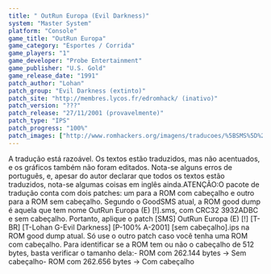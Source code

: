 ```yaml
---
title: " OutRun Europa (Evil Darkness)"
system: "Master System"
platform: "Console"
game_title: "OutRun Europa"
game_category: "Esportes / Corrida"
game_players: "1"
game_developer: "Probe Entertainment"
game_publisher: "U.S. Gold"
game_release_date: "1991"
patch_author: "Lohan"
patch_group: "Evil Darkness (extinto)"
patch_site: "http://membres.lycos.fr/edromhack/ (inativo)"
patch_version: "???"
patch_release: "27/11/2001 (provavelmente)"
patch_type: "IPS"
patch_progress: "100%"
patch_images: ["http://www.romhackers.org/imagens/traducoes/%5BSMS%5D%20OutRun%20Europa%20-%20Evil%20Darkness%20-%201.png","http://www.romhackers.org/imagens/traducoes/%5BSMS%5D%20OutRun%20Europa%20-%20Evil%20Darkness%20-%202.png","http://www.romhackers.org/imagens/traducoes/%5BSMS%5D%20OutRun%20Europa%20-%20Evil%20Darkness%20-%203.png"]
---
```

A tradução está razoável. Os textos estão traduzidos, mas não acentuados, e os gráficos também não foram editados. Nota-se alguns erros de português, e, apesar do autor declarar que todos os textos estão traduzidos, nota-se algumas coisas em inglês ainda.ATENÇÃO:O pacote de tradução conta com dois patches: um para a ROM com cabeçalho e outro para a ROM sem cabeçalho. Segundo o GoodSMS atual, a ROM good dump é aquela que tem nome OutRun Europa (E) [!].sms, com CRC32 3932ADBC e sem cabeçalho. Portanto, aplique o patch [SMS] OutRun Europa (E) [!] [T-BR] [T-Lohan G-Evil Darkness] [P-100% A-2001] [sem cabeçalho].ips na ROM good dump atual. Só use o outro patch caso você tenha uma ROM com cabeçalho. Para identificar se a ROM tem ou não o cabeçalho de 512 bytes, basta verificar o tamanho dela:- ROM com 262.144 bytes -> Sem cabeçalho- ROM com 262.656 bytes -> Com cabeçalho
